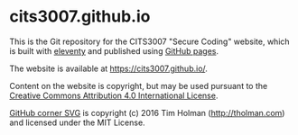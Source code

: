 
# cits3007.github.io

This is the Git repository for the CITS3007 "Secure Coding"
website, which is built with [eleventy][eleventy] and published using
[GitHub pages][gh-pages].

[gh-pages]: https://pages.github.com

The website is available at <https://cits3007.github.io/>.

Content on the website is copyright, but may be used pursuant to the
<a rel='license' href='https://creativecommons.org/licenses/by/4.0/'>Creative Commons Attribution 4.0 International License</a>.

[eleventy]: https://www.11ty.dev

[GitHub corner SVG][github-corner] is copyright (c) 2016 Tim Holman (http://tholman.com) and
licensed under the MIT License.

[github-corner]: https://github.com/tholman/github-corners
